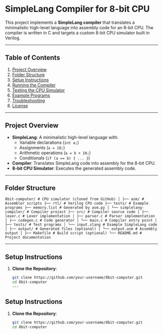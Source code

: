 # SimpleLang Compiler for 8-bit CPU

This project implements a **SimpleLang compiler** that translates a minimalistic high-level language into assembly code for an 8-bit CPU. The compiler is written in C and targets a custom 8-bit CPU simulator built in Verilog.

---

## Table of Contents
1. [Project Overview](#project-overview)
2. [Folder Structure](#folder-structure)
3. [Setup Instructions](#setup-instructions)
4. [Running the Compiler](#running-the-compiler)
5. [Testing the CPU Simulator](#testing-the-cpu-simulator)
6. [Example Programs](#example-programs)
7. [Troubleshooting](#troubleshooting)
8. [License](#license)

---

## Project Overview
- **SimpleLang**: A minimalistic high-level language with:
  - Variable declarations (`int a;`)
  - Assignments (`a = 10;`)
  - Arithmetic operations (`a = b + 10;`)
  - Conditionals (`if (a == b) { ... }`)
- **Compiler**: Translates SimpleLang code into assembly for the 8-bit CPU.
- **8-bit CPU Simulator**: Executes the generated assembly code.

---

## Folder Structure    

`8bit-computer/ # CPU simulator (cloned from GitHub)
│
├── asm/ # Assembler scripts
├── rtl/ # Verilog CPU code
├── tests/ # Example programs
├── memory.list # Generated by asm.py
│
└── simplelang-compiler/ # Compiler project
├── src/ # Compiler source code
│ ├── lexer.c # Lexer implementation
│ ├── parser.c # Parser implementation
│ ├── codegen.c # Code generator
│ └── main.c # Compiler entry point
│
├── tests/ # Test programs
│ └── input.slang # Example SimpleLang code
│
├── output/ # Generated files (optional)
│ └── output.asm # Assembly output
│
├── Makefile # Build script (optional)
└── README.md # Project documentation
`

---

## Setup Instructions
1. **Clone the Repository**:
   ```bash
   git clone https://github.com/your-username/8bit-computer.git
   cd 8bit-computer
   ---

## Setup Instructions
1. **Clone the Repository**:
   ```bash
   git clone https://github.com/your-username/8bit-computer.git
   cd 8bit-computer
